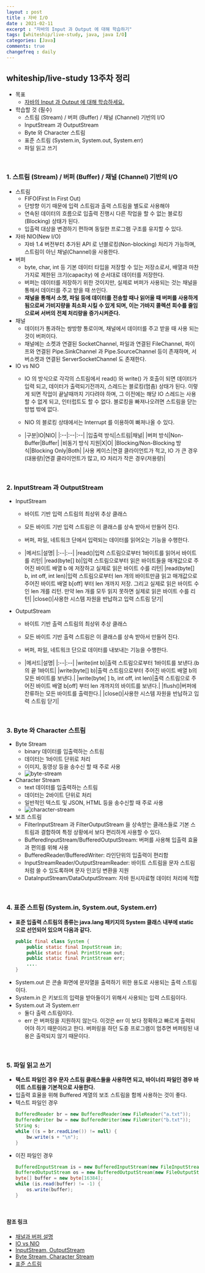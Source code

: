 ```yaml
---
layout : post 
title : 자바 I/O
date : 2021-02-11 
excerpt : "자바의 Input 과 Output 에 대해 학습하기"
tags: [whiteship/live-study, java, java I/O]
categories: [Java]
comments: true 
changefreq : daily
---
```


## whiteship/live-study 13주차 정리
- 목표
    - [자바의 Input 과 Output 에 대해 학습하세요.](https://github.com/whiteship/live-study/issues/13)
- 학습할 것 (필수)
    - 스트림 (Stream) / 버퍼 (Buffer) / 채널 (Channel) 기반의 I/O
    - InputStream 과 OutputStream
    - Byte 와 Character 스트림
    - 표준 스트림 (System.in, System.out, System.err)
    - 파일 읽고 쓰기

<br>

### 1. 스트림 (Stream) / 버퍼 (Buffer) / 채널 (Channel) 기반의 I/O
- 스트림
    - FIFO(First In First Out)
    - 단방향 이기 때문에 입력 스트림과 출력 스트림을 별도로 사용해야 
    - 연속된 데이터의 흐름으로 입출력 진행시 다른 작업을 할 수 없는 블로킹(Blocking) 상태가 된다.
    - 입출력 대상을 변경하기 편하며 동일한 프로그램 구조를 유지할 수 있다.
- 자바 NIO(New I/O)
    - 자바 1.4 버전부터 추가된 API 로 넌블로킹(Non-blocking) 처리가 가능하며, 스트림이 아닌 채널(Channel)을 사용한다.
- 버퍼
    - byte, char, int 등 기본 데이터 타입을 저장할 수 있는 저장소로서, 배열과 마찬가지로 제한된 크기(capacity) 에 순서대로 데이터를 저장한다.
    - 버퍼는 데이터를 저장하기 위한 것이지만, 실제로 버퍼가 사용되는 것는 채널을 통해서 데이터를 주고 받을 때 쓰인다.
    - **채널을 통해서 소켓, 파일 등에 데이터를 전송할 때나 읽어올 때 버퍼를 사용하게 됨으로써 가비지량을 최소화 시킬 수 있게 되며, 이는 가바지 콜렉션 회수를 줄임으로써 서버의 전체 처리량을 증가시켜준다.**
- 채널
    - 데이터가 통과하는 쌍방향 통로이며, 채널에서 데이터를 주고 받을 때 사용 되는 것이 버퍼이다. 
    - 채널에는 소켓과 연결된 SocketChannel, 파일과 연결된 FileChannel, 파이프와 연결된 Pipe.SinkChannel 과 Pipe.SourceChannel 등이 존재하며, 서버소켓과 연결된 ServerSocketChannel 도 존재한다.
- IO vs NIO
    - IO 의 방식으로 각각의 스트림에서 read() 와 write() 가 호출이 되면 데이터가 입력 되고, 데이터가 출력되기전까지, 스레드는 블로킹(멈춤) 상태가 된다. 이렇게 되면 작업이 끝날때까지 기다려야 하며,
    그 이전에는 해당 IO 스레드는 사용할 수 없게 되고, 인터럽트도 할 수 없다. 블로킹을 빠져나오려면 스트림을 닫는 방법 밖에 없다.
    - NIO 의 블로킹 상태에서는 Interrupt 를 이용하여 빠져나올 수 있다. 

    - |구분|IO|NIO|
    |:--|:--|:--|
    |입출력 방식|스트림|채널|
    |버퍼 방식|Non-Buffer|Buffer|
    |비동기 방식 지원|X|O|
    |Blocking/Non-Blocking 방식|Blocking Only|Both|
    |사용 케이스|연결 클라이언트가 적고, IO 가 큰 경우(대용량)|연결 클라이언트가 많고, IO 처리가 작은 경우(저용량)|

<br>

### 2. InputStream 과 OutputStream
- InputStream
    - 바이트 기반 입력 스트림의 최상위 추상 클래스
    - 모든 바이트 기반 입력 스트림은 이 클래스를 상속 받아서 만들어 진다.
    - 버퍼, 파일, 네트워크 단에서 입력되는 데이터를 읽어오는 기능을 수행한다.

    - |메서드|설명|
    |:--|:--|
    |read()|입력 스트림으로부터 1바이트를 읽어서 바이트를 리턴|
    |read(byte[] b)|입력 스트림으로부터 읽은 바이트들을 매개값으로 주어진 바이트 배열 b 에 저장하고 실제로 읽은 바이트 수를 리턴|
    |read(byte[] b, int off, int len)|입력 스트림으로부터 len 개의 바이트만큼 읽고 매개값으로 주어진 바이트 배열 b[off] 부터 len 개까지 저장. 그리고 실제로 읽은 바이트 수인 len 개를 리턴. 만약 len 개를 모두 읽지 못하면 실제로 읽은 바이트 수를 리턴|
    |close()|사용한 시스템 자원을 반납하고 입력 스트림 닫기|
- OutputStream
    - 바이트 기반 출력 스트림의 최상위 추상 클래스
    - 모든 바이트 기반 출력 스트림은 이 클래스를 상속 받아서 만들어 진다.
    - 버퍼, 파일, 네트워크 단으로 데이터를 내보내는 기능을 수행한다.

    - |메서드|설명|
    |:--|:--|
    |write(int b)|출력 스트림으로부터 1바이트를 보낸다.(b 의 끝 1바이트|
    |write(byte[] b)|출력 스트림으로부터 주어진 바이트 배열 b의 모든 바이트를 보낸다.|
    |write(byte[ ] b, int off, int len)|출력 스트림으로 주어진 바이트 배열 b[off] 부터 len 개까지의 바이트를 보낸다.|
    |flush()|버퍼에 잔류하는 모든 바이트를 출력한다.|
    |close()|사용한 시스템 자원을 반납하고 입력 스트림 닫기|

<br>

### 3. Byte 와 Character 스트림
- Byte Stream
    - binary 데이터를 입출력하는 스트림
    - 데이터는 1바이트 단위로 처리
    - 이미지, 동영상 등을 송수신 할 때 주로 사용
    - <img src="/static/img/whiteship-live-study-week13/byte-stream.png" alt="byte-stream">
- Character Stream
    - text 데이터를 입출력하는 스트림
    - 데이터는 2바이트 단위로 처리
    - 일반적인 텍스트 및 JSON, HTML 등을 송수신할 때 주로 사용
  - <img src="/static/img/whiteship-live-study-week13/character-stream.png" alt="character-stream">
- 보조 스트림
    - FilterInputStream 과 FilterOutputStream 을 상속받는 클래스들로 기본 스트림과 결합하여 특정 상황에서 보다 편리하게 사용할 수 있다.
    - BufferedInputStream/BufferedOutputStream: 버퍼를 사용해 입출력 효율과 편의를 위해 사용
    - BufferedReader/BufferedWriter: 라인단위의 입출력이 편리함
    - InputStreamReader/OutputStreamReader: 바이트 스트림을 문자 스트림처럼 쓸 수 있도록하며 문자 인코딩 변환을 지원
    - DataInputStream/DataOutputStream: 자바 원시자료형 데이터 처리에 적합
    
<br>

### 4. 표준 스트림 (System.in, System.out, System.err)
- **표준 입출력 스트림의 종류는 java.lang 패키지의 System 클래스 내부에 static 으로 선언되어 있으며 다음과 같다.** 
  ~~~ java
  public final class System {
      public static final InputStream in;
      public static final PrintStream out;
      public static final PrintStream err;
      ....
  }                                                                                  
  ~~~
- System.out 은 콘솔 화면에 문자열을 출력하기 위한 용도로 사용되는 출력 스트림이다. 
- System.in 은 키보드의 입력을 받아들이기 위해서 사용되는 입력 스트림이다.
- System.out 과 System.err
    - 둘다 출력 스트림이다. 
    - err 은 버퍼링을 지원하지 않는다. 이것은 err 이 보다 정확하고 빠르게 출력되어야 하기 때문이라고 한다. 버퍼링을 하던 도중 프로그램이 멈추면 버퍼링된 내용은 출력되지 않기 때문이다.
    
<br>

### 5. 파일 읽고 쓰기
- **텍스트 파일인 경우 문자 스트림 클래스들을 사용하면 되고, 바이너리 파일인 경우 바이트 스트림을 기본적으로 사용한다.**
- 입출력 효율을 위해 Buffered 계열의 보조 스트림을 함께 사용하는 것이 좋다. 
- 텍스트 파일인 경우
  ~~~ java
  BufferedReader br = new BufferedReader(new FileReader("a.txt"));
  BufferedWriter bw = new BufferedWriter(new FileWriter("b.txt"));
  String s;
  while ((s = br.readLine()) != null) {
      bw.write(s + "\n");
  }
    ~~~
- 이진 파일인 경우 
  ~~~ java
  BufferedInputStream is = new BufferedInputStream(new FileInputStream("a.jpg"));
  BufferedOutputStream os = new BufferedOutputStream(new FileOutputStream("b.jpg"));
  byte[] buffer = new byte[16384];
  while (is.read(buffer) != -1) {
      os.write(buffer);
  }
  ~~~

<br>

#### 참조 링크
- [채널과 버퍼 설명](https://javacan.tistory.com/entry/73)
- [IO vs NIO](https://ohjongsung.io/2019/09/07/java-nio-%ED%86%BA%EC%95%84%EB%B3%B4%EA%B8%B0)
- [InputStream, OutputStream](https://coding-factory.tistory.com/281)
- [Byte Stream, Character Stream](https://dinfree.com/lecture/language/112_java_7.html#m1)
- [표준 스트림](https://m.blog.naver.com/PostView.nhn?blogId=force44&logNo=130096406237&proxyReferer=https:%2F%2Fwww.google.com%2F)
